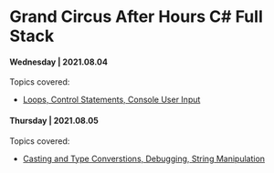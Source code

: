 # Grand Circus After Hours C# Full Stack

#### Wednesday | 2021.08.04

Topics covered:

* [Loops, Control Statements, Console User Input](./20210804/Program.cs)

#### Thursday | 2021.08.05

Topics covered:

* [Casting and Type Converstions, Debugging, String Manipulation](./20210805/Program.cs)

